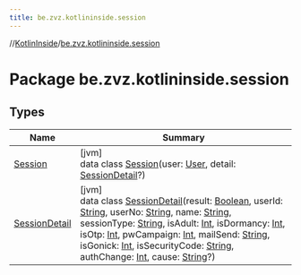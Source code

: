 ```yaml
---
title: be.zvz.kotlininside.session
---
```

//[KotlinInside](../../index.html)/[be.zvz.kotlininside.session](index.html)



# Package be.zvz.kotlininside.session



## Types


| Name | Summary |
|---|---|
| [Session](-session/index.html) | [jvm]<br>data class [Session](-session/index.html)(user: [User](../be.zvz.kotlininside.session.user/-user/index.html), detail: [SessionDetail](-session-detail/index.html)?) |
| [SessionDetail](-session-detail/index.html) | [jvm]<br>data class [SessionDetail](-session-detail/index.html)(result: [Boolean](https://kotlinlang.org/api/latest/jvm/stdlib/kotlin/-boolean/index.html), userId: [String](https://kotlinlang.org/api/latest/jvm/stdlib/kotlin/-string/index.html), userNo: [String](https://kotlinlang.org/api/latest/jvm/stdlib/kotlin/-string/index.html), name: [String](https://kotlinlang.org/api/latest/jvm/stdlib/kotlin/-string/index.html), sessionType: [String](https://kotlinlang.org/api/latest/jvm/stdlib/kotlin/-string/index.html), isAdult: [Int](https://kotlinlang.org/api/latest/jvm/stdlib/kotlin/-int/index.html), isDormancy: [Int](https://kotlinlang.org/api/latest/jvm/stdlib/kotlin/-int/index.html), isOtp: [Int](https://kotlinlang.org/api/latest/jvm/stdlib/kotlin/-int/index.html), pwCampaign: [Int](https://kotlinlang.org/api/latest/jvm/stdlib/kotlin/-int/index.html), mailSend: [String](https://kotlinlang.org/api/latest/jvm/stdlib/kotlin/-string/index.html), isGonick: [Int](https://kotlinlang.org/api/latest/jvm/stdlib/kotlin/-int/index.html), isSecurityCode: [String](https://kotlinlang.org/api/latest/jvm/stdlib/kotlin/-string/index.html), authChange: [Int](https://kotlinlang.org/api/latest/jvm/stdlib/kotlin/-int/index.html), cause: [String](https://kotlinlang.org/api/latest/jvm/stdlib/kotlin/-string/index.html)?) |

